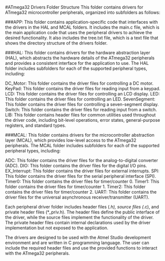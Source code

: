 #ATmega32 Drivers Folder Structure
This folder contains drivers for ATmega32 microcontroller peripherals, organized into subfolders as follows:

###APP:
This folder contains application-specific code that interfaces with the drivers in the HAL and MCAL folders. It includes the main.c file, which is the main application code that uses the peripheral drivers to achieve the desired functionality. It also includes the tree.txt file, which is a text file that shows the directory structure of the drivers folder.

###HAL:
This folder contains drivers for the hardware abstraction layer (HAL), which abstracts the hardware details of the ATmega32 peripherals and provides a consistent interface for the application to use. The HAL folder includes subfolders for each of the supported peripheral types, including:

DC_Motor: This folder contains the driver files for controlling a DC motor.
KeyPad: This folder contains the driver files for reading input from a keypad.
LCD: This folder contains the driver files for controlling an LCD display.
LED: This folder contains the driver files for controlling an LED.
SevenSegment: This folder contains the driver files for controlling a seven-segment display.
Switch: This folder contains the driver files for reading input from a switch.
LIB: This folder contains header files for common utilities used throughout the driver code, including bit-level operations, error states, general-purpose registers, and standard types.

###MCAL:
This folder contains drivers for the microcontroller abstraction layer (MCAL), which provides low-level access to the ATmega32 peripherals. The MCAL folder includes subfolders for each of the supported peripheral types, including:

ADC: This folder contains the driver files for the analog-to-digital converter (ADC).
DIO: This folder contains the driver files for the digital I/O pins.
EX_Interrupt: This folder contains the driver files for external interrupts.
SPI: This folder contains the driver files for the serial peripheral interface (SPI).
Timer0: This folder contains the driver files for timer/counter 0.
Timer1: This folder contains the driver files for timer/counter 1.
Timer2: This folder contains the driver files for timer/counter 2.
UART: This folder contains the driver files for the universal asynchronous receiver/transmitter (UART).

Each peripheral driver folder includes header files (*.h), source files (*.c), and private header files (*_priv.h). The header files define the public interface of the driver, while the source files implement the functionality of the driver. The private header files contain internal declarations used by the driver implementation but not exposed to the application.

The drivers are designed to be used with the Atmel Studio development environment and are written in C programming language. The user can include the required header files and use the provided functions to interact with the ATmega32 peripherals.
